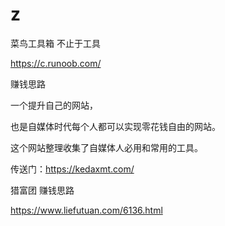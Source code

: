 # z   

菜鸟工具箱   不止于工具


https://c.runoob.com/



赚钱思路       


一个提升自己的网站，


也是自媒体时代每个人都可以实现零花钱自由的网站。


这个网站整理收集了自媒体人必用和常用的工具。


传送门：https://kedaxmt.com/



猎富团    赚钱思路

https://www.liefutuan.com/6136.html



